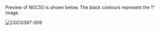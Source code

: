 Preview of NGC50 is shown below. The black contours represent the 1" image. 

![CGCG367-009](CGCG367-009.png "CGCG367-009")

